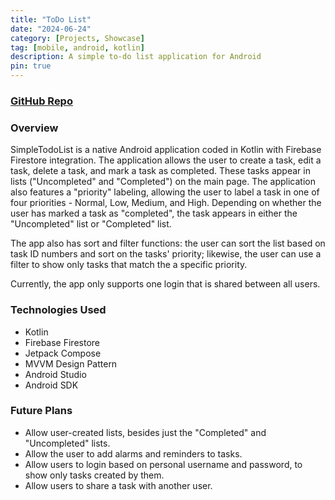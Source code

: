 ```yaml
---
title: "ToDo List"
date: "2024-06-24"
category: [Projects, Showcase]
tag: [mobile, android, kotlin]
description: A simple to-do list application for Android
pin: true
---
```

### [<i class="fab fa-github"></i> GitHub Repo](https://github.com/DBerry07/Android_TodoList)

### Overview
SimpleTodoList is a native Android application coded in Kotlin with Firebase Firestore integration. The application allows the user to create a task, edit a task, delete a task, and mark a task as completed. These tasks appear in lists ("Uncompleted" and "Completed") on the main page. 
The application also features a "priority" labeling, allowing the user to label a task in one of four priorities - Normal, Low, Medium, and High. Depending on whether the user has marked a task as "completed", the task appears in either the "Uncompleted" list or "Completed" list.

The app also has sort and filter functions: the user can sort the list based on task ID numbers and sort on the tasks' priority; likewise, the user can use a filter to show only tasks that match the a specific priority.

Currently, the app only supports one login that is shared between all users.

### Technologies Used
+ Kotlin
+ Firebase Firestore
+ Jetpack Compose
+ MVVM Design Pattern
+ Android Studio
+ Android SDK

### Future Plans
+ Allow user-created lists, besides just the "Completed" and "Uncompleted" lists.
+ Allow the user to add alarms and reminders to tasks.
+ Allow users to login based on personal username and password, to show only tasks created by them.
+ Allow users to share a task with another user.